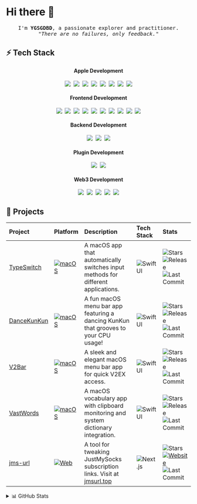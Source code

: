 # Hi there 👋

<p align="center">
  <samp>
    I'm <b>YGSGDBD</b>, a passionate explorer and practitioner.<br/>
    <em>"There are no failures, only feedback."</em>
  </samp>
</p>

## ⚡ Tech Stack

<div align="center">
  <h4>Apple Development</h4>
  <img src="https://img.shields.io/badge/-SwiftUI-0D96F6?style=flat&logo=swift&logoColor=white" />&nbsp;
  <img src="https://img.shields.io/badge/-Swift-FA7343?style=flat&logo=swift&logoColor=white" />&nbsp;
  <img src="https://img.shields.io/badge/-macOS-666666?style=flat&logo=apple&logoColor=white" />&nbsp;
  <img src="https://img.shields.io/badge/-iOS-666666?style=flat&logo=apple&logoColor=white" />&nbsp;
  <img src="https://img.shields.io/badge/-UIKit-2396F3?style=flat&logo=swift&logoColor=white" />&nbsp;
  <img src="https://img.shields.io/badge/-Combine-FA7343?style=flat&logo=swift&logoColor=white" />&nbsp;
  <img src="https://img.shields.io/badge/-RxSwift-B7178C?style=flat&logo=reactivex&logoColor=white" />&nbsp;
  <img src="https://img.shields.io/badge/-Xcode-147EFB?style=flat&logo=xcode&logoColor=white" />
  
  <h4>Frontend Development</h4>
  <img src="https://img.shields.io/badge/-Next.js-FFFFFF?style=flat&logo=next.js&logoColor=black" />&nbsp;
  <img src="https://img.shields.io/badge/-React-61DAFB?style=flat&logo=react&logoColor=black" />&nbsp;
  <img src="https://img.shields.io/badge/-TypeScript-3178C6?style=flat&logo=typescript&logoColor=white" />&nbsp;
  <img src="https://img.shields.io/badge/-TanStack%20Query-FF4154?style=flat&logo=react-query&logoColor=white" />&nbsp;
  <img src="https://img.shields.io/badge/-React%20Hook%20Form-EC5990?style=flat&logo=react-hook-form&logoColor=white" />&nbsp;
  <img src="https://img.shields.io/badge/-Zustand-443E38?style=flat&logo=react&logoColor=white" />&nbsp;
  <img src="https://img.shields.io/badge/-Bun-000000?style=flat&logo=bun&logoColor=white" />&nbsp;
  <img src="https://img.shields.io/badge/-Vue-4FC08D?style=flat&logo=vue.js&logoColor=white" />&nbsp;
  <img src="https://img.shields.io/badge/-Svelte-FF3E00?style=flat&logo=svelte&logoColor=white" />&nbsp;
  <img src="https://img.shields.io/badge/-JavaScript-F7DF1E?style=flat&logo=javascript&logoColor=black" />

  <h4>Backend Development</h4>
  <img src="https://img.shields.io/badge/-NestJS-E0234E?style=flat&logo=nestjs&logoColor=white" />&nbsp;
  <img src="https://img.shields.io/badge/-Node.js-339933?style=flat&logo=node.js&logoColor=white" />&nbsp;
  <img src="https://img.shields.io/badge/-Hono-E36002?style=flat&logo=fastify&logoColor=white" />

  <h4>Plugin Development</h4>
  <img src="https://img.shields.io/badge/-Electron-47848F?style=flat&logo=electron&logoColor=white" />&nbsp;
  <img src="https://img.shields.io/badge/-Obsidian-4C3AC5?style=flat&logo=obsidian&logoColor=white" />

  <h4>Web3 Development</h4>
  <img src="https://img.shields.io/badge/-Ethereum-3C3C3D?style=flat&logo=ethereum&logoColor=white" />&nbsp;
  <img src="https://img.shields.io/badge/-Solidity-363636?style=flat&logo=solidity&logoColor=white" />&nbsp;
  <img src="https://img.shields.io/badge/-ethers.js-2535A0?style=flat&logo=ethereum&logoColor=white" />&nbsp;
  <img src="https://img.shields.io/badge/-Web3.js-F16822?style=flat&logo=web3.js&logoColor=white" />&nbsp;
  <img src="https://img.shields.io/badge/-OpenZeppelin-4E5EE4?style=flat&logo=OpenZeppelin&logoColor=white" />
</div>

## 🚀 Projects

| Project | Platform | Description | Tech Stack | Stats |
|:--|:--|:--|:--|:--|
| [TypeSwitch](https://github.com/ygsgdbd/TypeSwitch) | [![macOS](https://img.shields.io/badge/-macOS-666666?style=flat&logo=apple&logoColor=white)](https://github.com/ygsgdbd/TypeSwitch/releases/latest) | A macOS app that automatically switches input methods for different applications. | ![SwiftUI](https://img.shields.io/badge/-SwiftUI-0D96F6?style=flat&logo=swift&logoColor=white) | ![Stars](https://img.shields.io/github/stars/ygsgdbd/TypeSwitch?style=flat) ![Release](https://img.shields.io/github/v/release/ygsgdbd/TypeSwitch?style=flat) ![Last Commit](https://img.shields.io/github/last-commit/ygsgdbd/TypeSwitch?style=flat) |
| [DanceKunKun](https://github.com/ygsgdbd/DanceKunKun) | [![macOS](https://img.shields.io/badge/-macOS-666666?style=flat&logo=apple&logoColor=white)](https://github.com/ygsgdbd/DanceKunKun/releases/latest) | A fun macOS menu bar app featuring a dancing KunKun that grooves to your CPU usage! | ![SwiftUI](https://img.shields.io/badge/-SwiftUI-0D96F6?style=flat&logo=swift&logoColor=white) | ![Stars](https://img.shields.io/github/stars/ygsgdbd/DanceKunKun?style=flat) ![Release](https://img.shields.io/github/v/release/ygsgdbd/DanceKunKun?style=flat) ![Last Commit](https://img.shields.io/github/last-commit/ygsgdbd/DanceKunKun?style=flat) |
| [V2Bar](https://github.com/ygsgdbd/V2Bar) | [![macOS](https://img.shields.io/badge/-macOS-666666?style=flat&logo=apple&logoColor=white)](https://github.com/ygsgdbd/V2Bar/releases/latest) | A sleek and elegant macOS menu bar app for quick V2EX access. | ![SwiftUI](https://img.shields.io/badge/-SwiftUI-0D96F6?style=flat&logo=swift&logoColor=white) | ![Stars](https://img.shields.io/github/stars/ygsgdbd/V2Bar?style=flat) ![Release](https://img.shields.io/github/v/release/ygsgdbd/V2Bar?style=flat) ![Last Commit](https://img.shields.io/github/last-commit/ygsgdbd/V2Bar?style=flat) |
| [VastWords](https://github.com/ygsgdbd/VastWords) | [![macOS](https://img.shields.io/badge/-macOS-666666?style=flat&logo=apple&logoColor=white)](https://github.com/ygsgdbd/VastWords/releases/latest) | A macOS vocabulary app with clipboard monitoring and system dictionary integration. | ![SwiftUI](https://img.shields.io/badge/-SwiftUI-0D96F6?style=flat&logo=swift&logoColor=white) | ![Stars](https://img.shields.io/github/stars/ygsgdbd/VastWords?style=flat) ![Release](https://img.shields.io/github/v/release/ygsgdbd/VastWords?style=flat) ![Last Commit](https://img.shields.io/github/last-commit/ygsgdbd/VastWords?style=flat) |
| [jms-url](https://github.com/ygsgdbd/jms-url) | [![Web](https://img.shields.io/badge/-Web-666666?style=flat&logo=firefox&logoColor=white)](https://jmsurl.top) | A tool for tweaking JustMySocks subscription links. Visit at [jmsurl.top](https://jmsurl.top) | ![Next.js](https://img.shields.io/badge/-Next.js-FFFFFF?style=flat&logo=next.js&logoColor=black) | ![Stars](https://img.shields.io/github/stars/ygsgdbd/jms-url?style=flat) [![Website](https://img.shields.io/badge/-jmsurl.top-000000?style=flat)](https://jmsurl.top) ![Last Commit](https://img.shields.io/github/last-commit/ygsgdbd/jms-url?style=flat) |

<details>
<summary>📊 GitHub Stats</summary>

<div align="center">
  <div style="display: grid; grid-template-columns: repeat(2, 1fr); gap: 1rem; width: 100%; max-width: 800px;">
    <picture>
      <source media="(prefers-color-scheme: dark)" srcset="https://github-readme-stats.vercel.app/api?username=ygsgdbd&show_icons=true&theme=dark&hide_border=true&count_private=true&hide=contribs&card_width=400" />
      <source media="(prefers-color-scheme: light)" srcset="https://github-readme-stats.vercel.app/api?username=ygsgdbd&show_icons=true&theme=default&hide_border=true&count_private=true&hide=contribs&card_width=400" />
      <img width="100%" src="https://github-readme-stats.vercel.app/api?username=ygsgdbd&show_icons=true&theme=default&hide_border=true&count_private=true&hide=contribs&card_width=400" />
    </picture>
    <picture>
      <source media="(prefers-color-scheme: dark)" srcset="https://github-readme-stats.vercel.app/api/top-langs/?username=ygsgdbd&layout=compact&theme=dark&hide_border=true&card_width=400" />
      <source media="(prefers-color-scheme: light)" srcset="https://github-readme-stats.vercel.app/api/top-langs/?username=ygsgdbd&layout=compact&theme=default&hide_border=true&card_width=400" />
      <img width="100%" src="https://github-readme-stats.vercel.app/api/top-langs/?username=ygsgdbd&layout=compact&theme=default&hide_border=true&card_width=400" />
    </picture>
  </div>
  <br/>
  <picture>
    <source media="(prefers-color-scheme: dark)" srcset="https://github-profile-trophy.vercel.app/?username=ygsgdbd&theme=onestar&no-frame=true&column=6&row=1" />
    <source media="(prefers-color-scheme: light)" srcset="https://github-profile-trophy.vercel.app/?username=ygsgdbd&theme=flat&no-frame=true&column=6&row=1" />
    <img width="80%" src="https://github-profile-trophy.vercel.app/?username=ygsgdbd&theme=flat&no-frame=true&column=6&row=1" />
  </picture>
</div>

</details>
